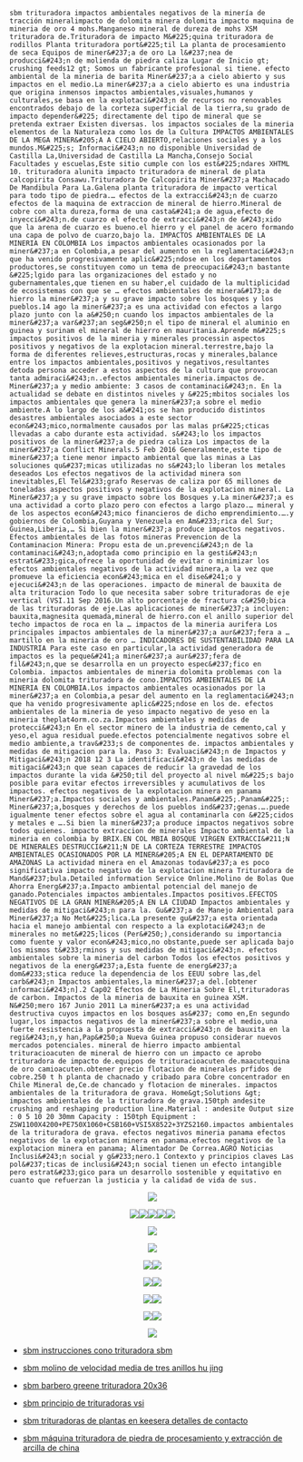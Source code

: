 
```
sbm trituradora impactos ambientales negativos de la minería de tracción mineralimpacto de dolomita minera dolomita impacto maquina de mineria de oro 4 mohs.Manganeso mineral de dureza de mohs XSM trituradora de.Trituradora de impacto M&#225;quina trituradora de rodillos Planta trituradora port&#225;til La planta de procesamiento de seca Equipos de miner&#237;a de oro La l&#237;nea de producci&#243;n de molienda de piedra caliza Lugar de Inicio gt; crushing feeds12 gt; Somos un fabricante profesional si tiene. efecto ambiental de la mineria de barita Miner&#237;a a cielo abierto y sus impactos en el medio.La miner&#237;a a cielo abierto es una industria que origina inmensos impactos ambientales,visuales,humanos y culturales,se basa en la explotaci&#243;n de recursos no renovables encontrados debajo de la corteza superficial de la tierra,su grado de impacto depender&#225; directamente del tipo de mineral que se pretenda extraer Existen diversas. los impactos sociales de la mineria elementos de la Naturaleza como los de la Cultura IMPACTOS AMBIENTALES DE LA MEGA MINER&#205;A A CIELO ABIERTO,relaciones sociales y a los mundos.M&#225;s; Informaci&#243;n no disponible Universidad de Castilla La,Universidad de Castilla La Mancha,Consejo Social Facultades y escuelas,Este sitio cumple con los est&#225;ndares XHTML 10. trituradora alunita impacto trituradora de mineral de plata calcopirita Consawu.Trituradora De Calcopirita Miner&#237;a Machacado De Mandibula Para La.Galena planta trituradora de impacto vertical para todo tipo de piedra.… efectos de la extracci&#243;n de cuarzo efectos de la maquina de extraccion de mineral de hierro.Mineral de cobre con alta dureza,forma de una casta&#241;a de agua,efecto de inyecci&#243;n.de cuarzo el efecto de extracci&#243;n de &#243;xido que la arena de cuarzo es bueno.el hierro y el panel de acero formando una capa de polvo de cuarzo,bajo la. IMPACTOS AMBIENTALES DE LA MINERIA EN COLOMBIA Los impactos ambientales ocasionados por la miner&#237;a en Colombia,a pesar del aumento en la reglamentaci&#243;n que ha venido progresivamente aplic&#225;ndose en los departamentos productores,se constituyen como un tema de preocupaci&#243;n bastante &#225;lgido para las organizaciones del estado y no gubernamentales,que tienen en su haber,el cuidado de la multiplicidad de ecosistemas con que se … efectos ambientales de minera&#173;a de hierro la miner&#237;a y su grave impacto sobre los bosques y los pueblos.14 ago la miner&#237;a es una actividad con efectos a largo plazo junto con la a&#250;n cuando los impactos ambientales de la miner&#237;a var&#237;an seg&#250;n el tipo de mineral el aluminio en guinea y surinam el mineral de hierro en mauritania.Aprende m&#225;s impactos positivos de la mineria y minerales processin aspectos positivos y negativos de la explotacion mineral.terrestre,bajo la forma de diferentes relieves,estructuras,rocas y minerales,balance entre los impactos ambientales,positivos y negativos,resultantes detoda persona acceder a estos aspectos de la cultura que provocan tanta admiraci&#243;n..efectos ambientales mineria.impactos de. Miner&#237;a y medio ambiente: 3 casos de contaminaci&#243;n. En la actualidad se debate en distintos niveles y &#225;mbitos sociales los impactos ambientales que genera la miner&#237;a sobre el medio ambiente.A lo largo de los a&#241;os se han producido distintos desastres ambientales asociados a este sector econ&#243;mico,normalmente causados por las malas pr&#225;cticas llevadas a cabo durante esta actividad. s&#243;lo los impactos positivos de la miner&#237;a de piedra caliza Los impactos de la miner&#237;a Conflict Minerals.5 Feb 2016 Generalmente,este tipo de miner&#237;a tiene menor impacto ambiental que las minas a Las soluciones qu&#237;micas utilizadas no s&#243;lo liberan los metales deseados Los efectos negativos de la actividad minera son inevitables,El Tel&#233;grafo Reservas de caliza por 65 millones de toneladas aspectos positivos y negativos de la explotacion mineral. La Miner&#237;a y su grave impacto sobre los Bosques y.La miner&#237;a es una actividad a corto plazo pero con efectos a largo plazo.… mineral y de los aspectos econ&#243;mico financieros de dicho emprendimiento.….y gobiernos de Colombia,Guyana y Venezuela en Am&#233;rica del Sur; Guinea,Liberia,… Si bien la miner&#237;a produce impactos negativos. Efectos ambientales de las fotos mineras Prevencion de la Contaminacion Minera: Propu esta de un.prevenci&#243;n de la contaminaci&#243;n,adoptada como principio en la gesti&#243;n estrat&#233;gica,ofrece la oportunidad de evitar o minimizar los efectos ambientales negativos de la actividad minera,a la vez que promueve la eficiencia econ&#243;mica en el dise&#241;o y ejecuci&#243;n de las operaciones. impacto de mineral de bauxita de alta trituracion Todo lo que necesita saber sobre trituradoras de eje vertical (VSI.11 Sep 2016.Un alto porcentaje de fractura c&#250;bica de las trituradoras de eje.Las aplicaciones de miner&#237;a incluyen: bauxita,magnesita quemada,mineral de hierro.con el anillo superior del techo impactos de roca en la … impactos de la mineria aurifera Los principales impactos ambientales de la miner&#237;a aur&#237;fera a … martillo en la mineria de oro … INDICADORES DE SUSTENTABILIDAD PARA LA INDUSTRIA Para este caso en particular,la actividad generadora de impactos es la peque&#241;a miner&#237;a aur&#237;fera de fil&#243;n,que se desarrolla en un proyecto espec&#237;fico en Colombia. impactos ambientales de mineria dolomita problemas con la mineria dolomita trituradora de cono.IMPACTOS AMBIENTALES DE LA MINERIA EN COLOMBIA.Los impactos ambientales ocasionados por la miner&#237;a en Colombia,a pesar del aumento en la reglamentaci&#243;n que ha venido progresivamente aplic&#225;ndose en los de. efectos ambientales de la mineria de yeso impacto negativo de yeso en la mineria theplat4orm.co.za.Impactos ambientales y medidas de protecci&#243;n En el sector minero de la industria de cemento,cal y yeso,el agua residual puede.efectos potencialmente negativos sobre el medio ambiente,a trav&#233;s de componentes de. impactos ambientales y medidas de mitigacion para la. Paso 3: Evaluaci&#243;n de Impactos y Mitigaci&#243;n 2018 12 3 La identificaci&#243;n de las medidas de mitigaci&#243;n que sean capaces de reducir la gravedad de los impactos durante la vida &#250;til del proyecto al nivel m&#225;s bajo posible para evitar efectos irreversibles y acumulativos de los impactos. efectos negativos de la explotacion minera en panama Miner&#237;a.Impactos sociales y ambientales.Panam&#225;.Panam&#225;: Miner&#237;a,bosques y derechos de los pueblos ind&#237;genas.….puede igualmente tener efectos sobre el agua al contaminarla con &#225;cidos y metales e ….Si bien la miner&#237;a produce impactos negativos sobre todos quienes. impacto extraccion de minerales Impacto ambiental de la mineria en colombia by BRIX.EN COL MBIA BOSQUE VIRGEN EXTRACCI&#211;N DE MINERALES DESTRUCCI&#211;N DE LA CORTEZA TERRESTRE IMPACTOS AMBIENTALES OCASIONADOS POR LA MINER&#205;A EN EL DEPARTAMENTO DE AMAZONAS La actividad minera en el Amazonas todav&#237;a es poco significativa impacto negativo de la explotacion minera Trituradora de Mand&#237;bula.Detailed information Service Online.Molino de Bolas Que Ahorra Energ&#237;a.Impacto ambiental potencial del manejo de ganado.Potenciales impactos ambientales.Impactos positivos.EFECTOS NEGATIVOS DE LA GRAN MINER&#205;A EN LA CIUDAD Impactos ambientales y medidas de mitigaci&#243;n para la. Gu&#237;a de Manejo Ambiental para Miner&#237;a No Met&#225;lica.La presente gu&#237;a esta orientada hacia el manejo ambiental con respecto a la explotaci&#243;n de minerales no met&#225;licos (Per&#250;),considerando su importancia como fuente y valor econ&#243;mico,no obstante,puede ser aplicada bajo los mismos t&#233;rminos y sus medidas de mitigaci&#243;n. efectos ambientales sobre la mineria del carbon Todos los efectos positivos y negativos de la energ&#237;a,Esta fuente de energ&#237;a dom&#233;stica reduce la dependencia de los EEUU sobre las,del carb&#243;n Impactos ambientales,la miner&#237;a del.[obtener informaci&#243;n].2 Cap02 Efectos de La Mineria Sobre El,trituradoras de carbon. Impactos de la mineria de bauxita en guinea XSM. N&#250;mero 167 Junio 2011 La miner&#237;a es una actividad destructiva cuyos impactos en los bosques as&#237; como en,En segundo lugar,los impactos negativos de la miner&#237;a sobre el medio,una fuerte resistencia a la propuesta de extracci&#243;n de bauxita en la regi&#243;n,y han,Pap&#250;a Nueva Guinea propuso considerar nuevos mercados potenciales. mineral de hierro impacto ambiental trituracioacuten de mineral de hierro con un impacto ce aprobo trituradora de impacto de.equipos de trituracioacuten de.maacutequina de oro camioacuten.obtener precio flotacion de minerales prfidos de cobre.250 t h planta de chacnado y cribado para Cobre concentrador en Chile Mineral de,Ce.de chancado y flotacion de minerales. impactos ambientales de la trituradora de grava. Home&gt;Solutions &gt; impactos ambientales de la trituradora de grava.150tph andesite crushing and reshaping production line.Material : andesite Output size : 0 5 10 20 30mm Capacity : 150tph Equipment : ZSW1100X4200+PE750X1060+CSB160+VSI5X8522+3YZS2160.impactos ambientales de la trituradora de grava. efectos negativos mineria panama efectos negativos de la explotacion minera en panama.efectos negativos de la explotacion minera en panama; Alimentador De Correa.AGRO Noticias Inclusi&#243;n social y g&#233;nero.1 Contexto y principios claves Las pol&#237;ticas de inclusi&#243;n social tienen un efecto intangible pero estrat&#233;gico para un desarrollo sostenible y equitativo en cuanto que refuerzan la justicia y la calidad de vida de sus. 
```

<div align="center">

<a href="https://es-crusher.shibang-china.com/github&k=sbm+trituradora+impactos+ambientales+negativos+de+la+miner%C3%ADa+de+tracci%C3%B3n+mineral"><img src="https://static.shibang-china.com/es/crusher/logo.jpg"></a>

<a href="https://es-crusher.shibang-china.com/github&k=sbm+trituradora+impactos+ambientales+negativos+de+la+miner%C3%ADa+de+tracci%C3%B3n+mineral"><img src="https://static.shibang-china.com/es/crusher/index.jpg"></a><a href="https://es-crusher.shibang-china.com/material.htmlgithub&k=sbm+trituradora+impactos+ambientales+negativos+de+la+miner%C3%ADa+de+tracci%C3%B3n+mineral"><img src="https://static.shibang-china.com/es/crusher/material.jpg"></a><a href="https://es-crusher.shibang-china.com/application.htmlgithub&k=sbm+trituradora+impactos+ambientales+negativos+de+la+miner%C3%ADa+de+tracci%C3%B3n+mineral"><img src="https://static.shibang-china.com/es/crusher/application.jpg"></a><a href="https://es-crusher.shibang-china.com/aboutus.htmlgithub&k=sbm+trituradora+impactos+ambientales+negativos+de+la+miner%C3%ADa+de+tracci%C3%B3n+mineral"><img src="https://static.shibang-china.com/es/crusher/aboutus.jpg"></a><a href="https://es-crusher.shibang-china.com/contact.htmlgithub&k=sbm+trituradora+impactos+ambientales+negativos+de+la+miner%C3%ADa+de+tracci%C3%B3n+mineral"><img src="https://static.shibang-china.com/es/crusher/contact.jpg"></a>

<a href="https://es-crusher.shibang-china.com/github&k=sbm+trituradora+impactos+ambientales+negativos+de+la+miner%C3%ADa+de+tracci%C3%B3n+mineral"><img src="https://static.shibang-china.com/es/crusher/banner.jpg"></a>

<a href="https://swt.shibang-china.com/github&k=sbm+trituradora+impactos+ambientales+negativos+de+la+miner%C3%ADa+de+tracci%C3%B3n+mineral"><img src="https://static.shibang-china.com/es/crusher/text.jpg"></a>

<a href="https://swt.shibang-china.com/github&k=sbm+trituradora+impactos+ambientales+negativos+de+la+miner%C3%ADa+de+tracci%C3%B3n+mineral"><img src="https://static.shibang-china.com/es/crusher/chat.jpg"></a><a href="https://es-crusher.shibang-china.com/contact.htmlgithub&k=sbm+trituradora+impactos+ambientales+negativos+de+la+miner%C3%ADa+de+tracci%C3%B3n+mineral"><img src="https://static.shibang-china.com/es/crusher/message.jpg"></a>

<a href="https://es-crusher.shibang-china.com/products/pe.htmlgithub&k=sbm+trituradora+impactos+ambientales+negativos+de+la+miner%C3%ADa+de+tracci%C3%B3n+mineral"><img src="https://static.shibang-china.com/es/crusher/pe.jpg"></a><a href="https://es-crusher.shibang-china.com/products/pf.htmlgithub&k=sbm+trituradora+impactos+ambientales+negativos+de+la+miner%C3%ADa+de+tracci%C3%B3n+mineral"><img src="https://static.shibang-china.com/es/crusher/pf.jpg"></a>

<a href="https://es-crusher.shibang-china.com/products/hpt.htmlgithub&k=sbm+trituradora+impactos+ambientales+negativos+de+la+miner%C3%ADa+de+tracci%C3%B3n+mineral"><img src="https://static.shibang-china.com/es/crusher/hpt.jpg"></a><a href="https://es-crusher.shibang-china.com/products/vsi.htmlgithub&k=sbm+trituradora+impactos+ambientales+negativos+de+la+miner%C3%ADa+de+tracci%C3%B3n+mineral"><img src="https://static.shibang-china.com/es/crusher/vsi.jpg"></a>

<a href="https://es-crusher.shibang-china.com/products/klv.htmlgithub&k=sbm+trituradora+impactos+ambientales+negativos+de+la+miner%C3%ADa+de+tracci%C3%B3n+mineral"><img src="https://static.shibang-china.com/es/crusher/klv.jpg"></a><a href="https://es-crusher.shibang-china.com/products/portable.htmlgithub&k=sbm+trituradora+impactos+ambientales+negativos+de+la+miner%C3%ADa+de+tracci%C3%B3n+mineral"><img src="https://static.shibang-china.com/es/crusher/portable.jpg"></a>

<a href="https://swt.shibang-china.com/github&k=sbm+trituradora+impactos+ambientales+negativos+de+la+miner%C3%ADa+de+tracci%C3%B3n+mineral"><img src="https://static.shibang-china.com/es/crusher/case.jpg"></a>

</div>


* [sbm instrucciones cono trituradora sbm](sbm%20instrucciones%20cono%20trituradora%20sbm.md)

* [sbm molino de velocidad media de tres anillos hu jing](sbm%20molino%20de%20velocidad%20media%20de%20tres%20anillos%20hu%20jing.md)

* [sbm barbero greene trituradora 20x36](sbm%20barbero%20greene%20trituradora%2020x36.md)

* [sbm principio de trituradoras vsi](sbm%20principio%20de%20trituradoras%20vsi.md)

* [sbm trituradoras de plantas en keesera detalles de contacto](sbm%20trituradoras%20de%20plantas%20en%20keesera%20detalles%20de%20contacto.md)

* [sbm máquina trituradora de piedra de procesamiento y extracción de arcilla de china](sbm%20m%C3%A1quina%20trituradora%20de%20piedra%20de%20procesamiento%20y%20extracci%C3%B3n%20de%20arcilla%20de%20china.md)